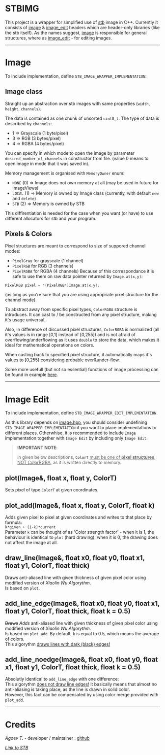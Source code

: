 # STBIMG
This project is a wrapper for simplified use of [stb](https://github.com/nothings/stb) image in C++.
Currently it consists of [image](image.hpp) & [image_edit](image_edit.hpp) headers which are header-only libraries (like the stb itself).
As the names suggest, [image](image.hpp) is responsible for general structures, where as [image_edit](image_edit.hpp) - for editing images.

---
# Image
To include implementation, define `STB_IMAGE_WRAPPER_IMPLEMENTATION`.

## Image class
Straight up an abstraction over stb images with same properties (`width`,  `height`, `channels`). 

The data is contained as one chunk of unsorted `uint8_t`. The type of data is described by `channels`:
- 1 => Grayscale (1 byte/pixel)
- 3 => RGB (3 bytes/pixel)
- 4 => RGBA (4 bytes/pixel)

You can specify in which mode to open the image by parameter `desired_number_of_channels` in constructor from file. (value 0 means to open image in mode that it was saved in).

Memory management is organised with `MemoryOwner` enum:
- `NONE` (0) => Image does not own memory at all (may be used in future for ImageViews)
- `LOCAL` (1) => Memory is owned by Image class (currently, with default `new` and `delete`)
- `STB` (2) => Memory is owned by STB

This diffirentiation is needed for the case when you want (or have) to use different allocators for stb and your program.

## Pixels & Colors
Pixel structures are meant to correspond to size of suppored channel modes:
- `PixelGray` for grayscale (1 channel)
- `PixelRGB` for RGB (3 channels)
- `PixelRGBA` for RGBA (4 channels)
Because of this correspondance it is safe to use them on raw data pointer returned by `Image.at(x,y)`:
```cpp
PixelRGB pixel = *(PixelRGB*)Image.at(x,y);
```
(as long as you're sure that you are using appropriate pixel structure for the channel mode).

To abstract away from specific pixel types, `ColorRGBA` structure is introduces. It can cast to / be constructed from any pixel structure, making it's usage universal.  

Also, in difference of discussed pixel structures, `ColorRGBA` is normalized (all it's values is in range [0,1] instead of [0,255]) and is not afraid of overflowing/underflowing as it uses `double` to store the data, which makes it ideal for mathematical operations on colors.  

When casting back to specified pixel structure, it automatically maps it's values to [0,255] considering probable over&under-flow.

Some more usefull (but not so essential) functions of image processing can be found in example [here](https://github.com/mentoltea/gausian-blur-cpp).

---
# Image Edit
To include implementation, define `STB_IMAGE_WRAPPER_EDIT_IMPLEMENTATION`.  

As this library depends on [image.hpp](image.hpp), you should consider undefining `STB_IMAGE_WRAPPER_IMPLEMENTATION` if you want to place implementations to different places. Otherwhise, it is recommended to include `Image` implementation together with `Image Edit` by including only `Image Edit`.   

> **IMPORTANT NOTE**: 
> 
> in given below descriptions, **`ColorT`** <u>must be one of **pixel structures**, NOT ColorRGBA</u>, as it is written directly to memory.


## plot(Image&, float x, float y, ColorT)
Sets pixel of type `ColorT` at given coordinates.

## plot_add(Image&, float x, float y, ColorT, float k)
Adds given pixel to pixel at given coordinates and writes to that place by formula:  
`k*given + (1-k)*current`  
Parameter `k` can be thought of as 'Color strength factor' - when it is 1, the behaviour is identical to `plot` (hard drawing); when it is 0, the drawing does not affect the image at all.

## draw_line(Image&, float x0, float y0, float x1, float y1, ColorT, float thick)
Draws anti-aliased line with given thickness of given pixel color using modified version of *Xiaolin Wu Algorythm*.  
Is based on `plot`.

## add_line_edge<ColorT>(Image&, float x0, float y0, float x1, float y1, ColorT, float thick, float k = 0.5)
~~Draws~~ *Adds* anti-aliased line with given thickness of given pixel color using modified version of *Xiaolin Wu Algorythm*.  
Is based on `plot_add`. By default, `k` is equal to 0.5, which means the average of colors.  
This algorythm <u>draws lines with dark (black) edges!</u>

## add_line_noedge<ColorT>(Image&, float x0, float y0, float x1, float y1, ColorT, float thick, float k = 0.5)
Absolutly identical to `add_line_edge` with one difference:  
This algorythm <u>does not draw line edges!</u> It basically means that almost no anti-aliasing is taking place, as the line is drawn in solid color.  
However, this fact can be compensated by using color merge provided with `plot_add`.  

---
# Credits
*Agoev T.* - developer / maintainer : [github](https://github.com/mentoltea)  

[*Link to STB*](https://github.com/nothings/stb)